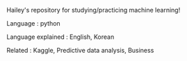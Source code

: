 Hailey's repository for studying/practicing machine learning!

Language : python

Language explained : English, Korean

Related : Kaggle, Predictive data analysis, Business 
